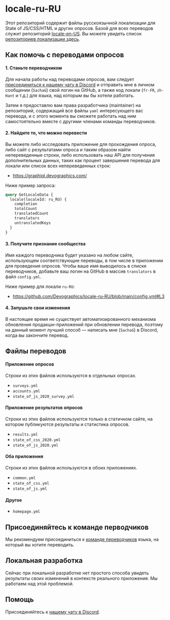 # locale-ru-RU

Этот репозиторий содержит файлы русскоязычной локализации для State of JS/CSS/HTML и других опросов. Базой для всех переводов служит репозиторий [locale-en-US](https://github.com/Devographics/locale-en-US/). Вы можете увидеть список [репозиториев локализации здесь](https://github.com/orgs/Devographics/repositories?q=locale-&type=all&language=&sort=name).

## Как помочь с переводами опросов

#### 1. Станьте переводчиком

Для начала работы над переводами опросов, вам следует [присоединиться к нашему чату в Discord](https://discord.com/invite/zRDb35jfrt) и отправить мне в личном сообщении (`SachaG`) свой логин на GitHub, а также код локали (`fr-FR`, `zh-Hant` и т.д.) для языка, над которым вы бы хотели работать.

Затем я предоставлю вам права разработчика (maintainer) на репозиторий, содержащий все файлы `yaml` интересующего вас перевода, и с этого момента вы сможете работать над ним самостоятельно вместе с другими членами команды переводчиков.

#### 2. Найдите то, что можно перевести

Вы можете либо исследовать приложение для прохождения опроса, либо сайт с результатами опроса и таким образом найти непереведенные строки, либо использовать наш API для получения дополнительных данных, таких как процент завершения перевода для локали или список всех непереведенных строк:

- https://graphiql.devographics.com/

Ниже пример запроса:

```graphql
query GetLocaleData {
  locale(localeId: ru_RU) {
    completion
    totalCount
    translatedCount
    translators
    untranslatedKeys
  }
}
```

#### 3. Получите признание сообщества

Имя каждого переводчика будет указано на любом сайте, использующем соответствующие переводы, в том числе в приложении для проведения опросов. Чтобы ваше имя выводилось в списке переводчиков, добавьте ваш логин на GitHub в массив `translators` в файл `config.yml`.

Ниже пример для локали `ru-RU`:

- https://github.com/Devographics/locale-ru-RU/blob/main/config.yml#L3

#### 4. Запушьте свои изменения

В настоящее время не существует автоматизированного механизма обновления продакшн-приложений при обновлении перевода, поэтому на данный момент лучший способ — написать мне (`SachaG`) в Discord, когда вы закончите перевод.

## Файлы переводов

#### Приложение опросов

Строки из этих файлов используются в отдельных опросах.

- `surveys.yml`
- `accounts.yml`
- `state_of_js_2020_survey.yml`

#### Приложение результатов опросов

Строки из этих файлов используются только в статичном сайте, на котором публикуются результаты и статистика опросов.

- `results.yml`
- `state_of_css_2020.yml`
- `state_of_js_2020.yml`

#### Оба приложения

Строки из этих файлов используются в обоих приложениях.

- `common.yml`
- `state_of_css.yml`
- `state_of_js.yml`

#### Другое

- `homepage.yml`

## Присоединяйтесь к команде перводчиков

Мы рекомендуем присоединиться к [команде переводчиков](https://github.com/orgs/Devographics/teams/translators/teams) языка, на который вы хотите переводить.

## Локальная разработка

Сейчас при локальной разработке нет простого способа увидеть результаты своих изменений в контексте реального приложения. Мы работаем над этой проблемой.

## Помощь

Присоединяйтесь к [нашему чату в Discord](https://discord.gg/zRDb35jfrt).
